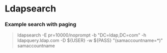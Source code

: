 # Ldapsearch

### Example search with paging

> ldapsearch  -E pr=10000/noprompt  -b "DC=ldap,DC=com" -h ldapquery.ldap.com -D ${USER} -w ${PASS} "(samaccountname=*)" samaccountname 
